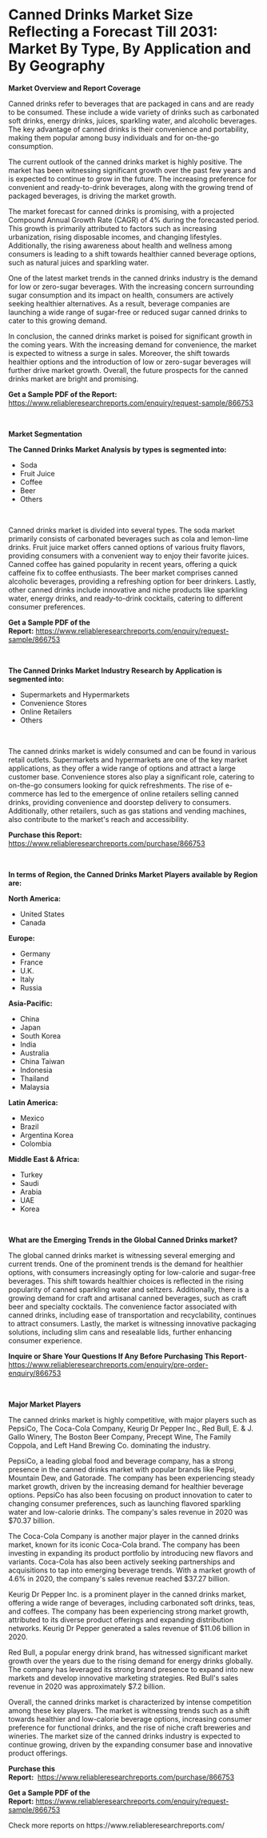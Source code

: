 <p><h1>Canned Drinks Market Size Reflecting a Forecast Till 2031: Market By Type, By Application and By Geography</h1></p><p><strong>Market Overview and Report Coverage</strong></p>
<p><p>Canned drinks refer to beverages that are packaged in cans and are ready to be consumed. These include a wide variety of drinks such as carbonated soft drinks, energy drinks, juices, sparkling water, and alcoholic beverages. The key advantage of canned drinks is their convenience and portability, making them popular among busy individuals and for on-the-go consumption.</p><p>The current outlook of the canned drinks market is highly positive. The market has been witnessing significant growth over the past few years and is expected to continue to grow in the future. The increasing preference for convenient and ready-to-drink beverages, along with the growing trend of packaged beverages, is driving the market growth.</p><p>The market forecast for canned drinks is promising, with a projected Compound Annual Growth Rate (CAGR) of 4% during the forecasted period. This growth is primarily attributed to factors such as increasing urbanization, rising disposable incomes, and changing lifestyles. Additionally, the rising awareness about health and wellness among consumers is leading to a shift towards healthier canned beverage options, such as natural juices and sparkling water.</p><p>One of the latest market trends in the canned drinks industry is the demand for low or zero-sugar beverages. With the increasing concern surrounding sugar consumption and its impact on health, consumers are actively seeking healthier alternatives. As a result, beverage companies are launching a wide range of sugar-free or reduced sugar canned drinks to cater to this growing demand.</p><p>In conclusion, the canned drinks market is poised for significant growth in the coming years. With the increasing demand for convenience, the market is expected to witness a surge in sales. Moreover, the shift towards healthier options and the introduction of low or zero-sugar beverages will further drive market growth. Overall, the future prospects for the canned drinks market are bright and promising.</p></p>
<p><strong>Get a Sample PDF of the Report:</strong> <a href="https://www.reliableresearchreports.com/enquiry/request-sample/866753">https://www.reliableresearchreports.com/enquiry/request-sample/866753</a></p>
<p>&nbsp;</p>
<p><strong>Market Segmentation</strong></p>
<p><strong>The Canned Drinks Market Analysis by types is segmented into:</strong></p>
<p><ul><li>Soda</li><li>Fruit Juice</li><li>Coffee</li><li>Beer</li><li>Others</li></ul></p>
<p>&nbsp;</p>
<p><p>Canned drinks market is divided into several types. The soda market primarily consists of carbonated beverages such as cola and lemon-lime drinks. Fruit juice market offers canned options of various fruity flavors, providing consumers with a convenient way to enjoy their favorite juices. Canned coffee has gained popularity in recent years, offering a quick caffeine fix to coffee enthusiasts. The beer market comprises canned alcoholic beverages, providing a refreshing option for beer drinkers. Lastly, other canned drinks include innovative and niche products like sparkling water, energy drinks, and ready-to-drink cocktails, catering to different consumer preferences.</p></p>
<p><strong>Get a Sample PDF of the Report:</strong>&nbsp;<a href="https://www.reliableresearchreports.com/enquiry/request-sample/866753">https://www.reliableresearchreports.com/enquiry/request-sample/866753</a></p>
<p>&nbsp;</p>
<p><strong>The Canned Drinks Market Industry Research by Application is segmented into:</strong></p>
<p><ul><li>Supermarkets and Hypermarkets</li><li>Convenience Stores</li><li>Online Retailers</li><li>Others</li></ul></p>
<p>&nbsp;</p>
<p><p>The canned drinks market is widely consumed and can be found in various retail outlets. Supermarkets and hypermarkets are one of the key market applications, as they offer a wide range of options and attract a large customer base. Convenience stores also play a significant role, catering to on-the-go consumers looking for quick refreshments. The rise of e-commerce has led to the emergence of online retailers selling canned drinks, providing convenience and doorstep delivery to consumers. Additionally, other retailers, such as gas stations and vending machines, also contribute to the market's reach and accessibility.</p></p>
<p><strong>Purchase this Report:</strong>&nbsp; <a href="https://www.reliableresearchreports.com/purchase/866753">https://www.reliableresearchreports.com/purchase/866753</a></p>
<p>&nbsp;</p>
<p><strong>In terms of Region, the Canned Drinks Market Players available by Region are:</strong></p>
<p>
    <p> <strong> North America: </strong>
        <ul>
            <li>United States</li>
            <li>Canada</li>
        </ul>
        </p> 
    <p> <strong> Europe: </strong>
        <ul>
            <li>Germany</li>
            <li>France</li>
            <li>U.K.</li>
            <li>Italy</li>
            <li>Russia</li>
        </ul>
        </p> 
    <p> <strong> Asia-Pacific: </strong>
        <ul>
            <li>China</li>
            <li>Japan</li>
            <li>South Korea</li>
            <li>India</li>
            <li>Australia</li>
            <li>China Taiwan</li>
            <li>Indonesia</li>
            <li>Thailand</li>
            <li>Malaysia</li>
        </ul>
        </p> 
    <p> <strong> Latin America: </strong>
        <ul>
            <li>Mexico</li>
            <li>Brazil</li>
            <li>Argentina Korea</li>
            <li>Colombia</li>
        </ul>
        </p> 
    <p> <strong> Middle East & Africa: </strong>
        <ul>
            <li>Turkey</li>
            <li>Saudi</li>
            <li>Arabia</li>
            <li>UAE</li>
            <li>Korea</li>
        </ul>
    </p>
    </p>
<p>&nbsp;</p>
<p><strong>What are the Emerging Trends in the Global Canned Drinks market?</strong></p>
<p><p>The global canned drinks market is witnessing several emerging and current trends. One of the prominent trends is the demand for healthier options, with consumers increasingly opting for low-calorie and sugar-free beverages. This shift towards healthier choices is reflected in the rising popularity of canned sparkling water and seltzers. Additionally, there is a growing demand for craft and artisanal canned beverages, such as craft beer and specialty cocktails. The convenience factor associated with canned drinks, including ease of transportation and recyclability, continues to attract consumers. Lastly, the market is witnessing innovative packaging solutions, including slim cans and resealable lids, further enhancing consumer experience.</p></p>
<p><strong>Inquire or Share Your Questions If Any Before Purchasing This Report</strong>- <a href="https://www.reliableresearchreports.com/enquiry/pre-order-enquiry/866753">https://www.reliableresearchreports.com/enquiry/pre-order-enquiry/866753</a></p>
<p>&nbsp;</p>
<p><strong>Major Market Players</strong></p>
<p><p>The canned drinks market is highly competitive, with major players such as PepsiCo, The Coca-Cola Company, Keurig Dr Pepper Inc., Red Bull, E. & J. Gallo Winery, The Boston Beer Company, Precept Wine, The Family Coppola, and Left Hand Brewing Co. dominating the industry.</p><p>PepsiCo, a leading global food and beverage company, has a strong presence in the canned drinks market with popular brands like Pepsi, Mountain Dew, and Gatorade. The company has been experiencing steady market growth, driven by the increasing demand for healthier beverage options. PepsiCo has also been focusing on product innovation to cater to changing consumer preferences, such as launching flavored sparkling water and low-calorie drinks. The company's sales revenue in 2020 was $70.37 billion.</p><p>The Coca-Cola Company is another major player in the canned drinks market, known for its iconic Coca-Cola brand. The company has been investing in expanding its product portfolio by introducing new flavors and variants. Coca-Cola has also been actively seeking partnerships and acquisitions to tap into emerging beverage trends. With a market growth of 4.6% in 2020, the company's sales revenue reached $37.27 billion.</p><p>Keurig Dr Pepper Inc. is a prominent player in the canned drinks market, offering a wide range of beverages, including carbonated soft drinks, teas, and coffees. The company has been experiencing strong market growth, attributed to its diverse product offerings and expanding distribution networks. Keurig Dr Pepper generated a sales revenue of $11.06 billion in 2020.</p><p>Red Bull, a popular energy drink brand, has witnessed significant market growth over the years due to the rising demand for energy drinks globally. The company has leveraged its strong brand presence to expand into new markets and develop innovative marketing strategies. Red Bull's sales revenue in 2020 was approximately $7.2 billion.</p><p>Overall, the canned drinks market is characterized by intense competition among these key players. The market is witnessing trends such as a shift towards healthier and low-calorie beverage options, increasing consumer preference for functional drinks, and the rise of niche craft breweries and wineries. The market size of the canned drinks industry is expected to continue growing, driven by the expanding consumer base and innovative product offerings.</p></p>
<p><strong>Purchase this Report:</strong>&nbsp;&nbsp;<a href="https://www.reliableresearchreports.com/purchase/866753">https://www.reliableresearchreports.com/purchase/866753</a></p>
<p></p>
<p><strong>Get a Sample PDF of the Report:</strong>&nbsp;<a href="https://www.reliableresearchreports.com/enquiry/request-sample/866753">https://www.reliableresearchreports.com/enquiry/request-sample/866753</a></p>
<p>Check more reports on https://www.reliableresearchreports.com/</p>